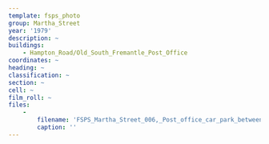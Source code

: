 ```yaml
---
template: fsps_photo
group: Martha_Street
year: '1979'
description: ~
buildings:
    - Hampton_Road/Old_South_Fremantle_Post_Office
coordinates: ~
heading: ~
classification: ~
section: ~
cell: ~
film_roll: ~
files:
    -
        filename: 'FSPS_Martha_Street_006,_Post_office_car_park_between_No_7_and_PO,_sec._18,_1979.png'
        caption: ''
---
```

